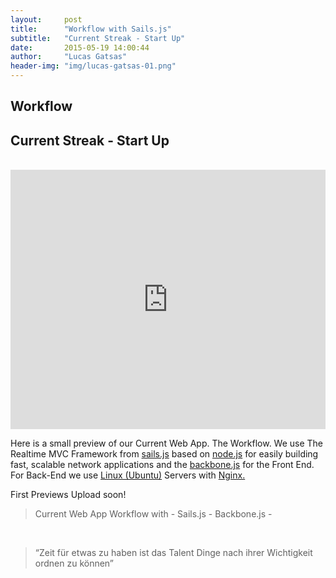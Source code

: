 ```yaml
---
layout:     post
title:      "Workflow with Sails.js"
subtitle:   "Current Streak - Start Up"
date:       2015-05-19 14:00:44
author:     "Lucas Gatsas"
header-img: "img/lucas-gatsas-01.png"
---
```

<h2 class="section-heading">Workflow</h2>
<h2 class="section-heading">Current Streak - Start Up</h2>

<br>


<iframe width="100%" height="415" src="https://www.youtube.com/embed/f4E_9_FVd7s" frameborder="0" allowfullscreen></iframe>



Here is a small preview of our Current Web App. The Workflow. We use The Realtime MVC Framework from <a href="http://sailsjs.org/#!/documentation/concepts">sails.js</a> based on <a href="https://nodejs.org/">node.js</a> for easily building fast, scalable network applications and the <a href="http://backbonejs.org/">backbone.js</a> for the Front End. For Back-End we use <a href="http://www.linux.com/directory/Distributions/popular-distributions/ubuntu">Linux (Ubuntu)</a> Servers with <a href="http://nginx.org/">Nginx.</a> 


First Previews Upload soon!

<blockquote> Current Web App Workflow with - Sails.js - Backbone.js -</blockquote>


<br>
<blockquote>
“Zeit für etwas zu haben ist das Talent Dinge nach ihrer Wichtigkeit ordnen zu können” 
</blockquote>

